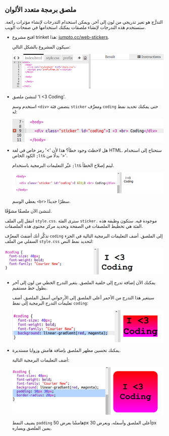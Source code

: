 ## ملصق برمجة متعدد الألوان

التدرُّج هو تغير تدريجي من لون إلى آخر. ويمكن استخدام التدرجات لإنشاء مؤثرات رائعة. ستستخدم هذه التدرجات لإنشاء ملصقات يمكنك استخدامها في صفحات الويب. 

+ افتح مشروع trinket هذا: <a href="http://jumpto.cc/web-stickers" target="_blank">jumpto.cc/web-stickers</a>. 

	سيكون المشروع بالشكل التالي:

	![screenshot](images/stickers-starter.png)

+ لننشئ ملصق 'I <3 Coding'. 

	استخدم وسم `<div>` يتضمن فئة `sticker` ومعرِّف `coding` حتى يمكنك تحديد نمط له: 

	![screenshot](images/stickers-coding-error.png)


+ هل لاحظتَ وجود خطأ؟ هذا لأن '>' رمز خاص في لغة HTML. ستحتاج إلى استخدام الكود الخاص `;lt&` بدلًا من '>'. 

	غيِّر التعليمات البرمجية باستخدام `;lt&` ليتم إصلاح الخطأ. 

	![screenshot](images/stickers-coding-fixed.png)

	يعطي الوسم `<br>` سطرًا جديدًا. 

لننشئ الآن ملصقًا مشوِّقًا. 

انتقل إلى الملف `style.css`. سترى الفئة `sticker.` موجودة فيه. ستكون وظيفة هذه الفئة هي تخطيط الملصقات في الصفحة وتحديد مركز محتوى هذه الملصقات. 

تذكَّر أنك أضفتَ المعرِّف `coding` إلى الملصق. أضف التعليمات البرمجية التالية في الجزء السفلي من الملف `style.css` لتحديد نمط النص:

![screenshot](images/stickers-coding-font.png)

+ يمكنك الآن إضافة تدرج إلى خلفية الملصق. يتغير التدرج الخطي من لون إلى آخر بطول خط مستقيم.

	سيتغير هذا التدرج من الأحمر أعلى الملصق إلى الأرجواني أسفل الملصق. أضف تعليمات التدرج البرمجية إلى نمط `coding`:

	![screenshot](images/stickers-coding-gradient.png)

+ يمكنك تحسين مظهر الملصق بإضافة هامش وزوايا مستديرة. 

	أضف التعليمات البرمجية التالية:

	![screenshot](images/stickers-coding-padding.png)

	يضيف النمط `padding` هامشًا بعرض 50px أعلى الملصق وأسفله، وبعرض 30px يمين الملصق ويساره. 




